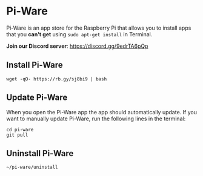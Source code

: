 # Pi-Ware
Pi-Ware is an app store for the Raspberry Pi that allows you to install apps that you **can't get** using `sudo apt-get install` in Terminal.

**Join our Discord server**: https://discord.gg/9edrTA6pQp

## Install Pi-Ware
```
wget -qO- https://rb.gy/sj8bi9 | bash
```

## Update Pi-Ware
When you open the Pi-Ware app the app should automatically update. If you want to manually update Pi-Ware, run the following lines in the terminal:
```
cd pi-ware
git pull
```

## Uninstall Pi-Ware
```
~/pi-ware/uninstall
```

